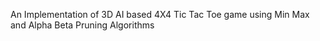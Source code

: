 An Implementation of 3D AI based 4X4 Tic Tac Toe game using Min Max and Alpha Beta Pruning Algorithms 
